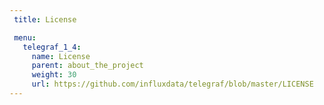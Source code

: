 ```yaml
---
 title: License

 menu:
   telegraf_1_4:
     name: License
     parent: about_the_project
     weight: 30
     url: https://github.com/influxdata/telegraf/blob/master/LICENSE
---
```

